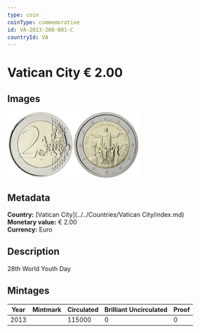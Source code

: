 ```yaml
---
type: coin
coinType: commemorative
id: VA-2013-200-001-C
countryId: VA
---
```


# Vatican City € 2.00

## Images

<img src="../../Images/common-2007-200.webp" height="150" alt="Front image"><img src="Images/VA-2013-200-001.webp" height="150" alt="Back image">

## Metadata

**Country:** [Vatican City](../../Countries/Vatican City/index.md)\
**Monetary value:** € 2.00\
**Currency:** Euro

## Description

28th World Youth Day

## Mintages

| Year | Mintmark | Circulated | Brilliant Uncirculated | Proof |
| ---- | -------- | ---------- | ---------------------- | ----- |
| 2013 |          | 115000     | 0                      | 0     |
